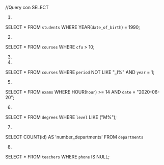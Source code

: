 //Query con SELECT

1) 
SELECT * 
FROM `students`
WHERE YEAR(`date_of_birth`) = 1990;

2)
SELECT * 
FROM `courses` 
WHERE `cfu` > 10;

3)





4)
SELECT * 
FROM `courses` 
WHERE `period` 
NOT LIKE "_I%" 
AND `year` = 1;

5)
SELECT * 
FROM `exams` 
WHERE HOUR(`hour`) >= 14 
AND `date` = "2020-06-20";

6)
SELECT * 
FROM `degrees`
WHERE `level` LIKE ("M%");

7)
SELECT COUNT(id) 
AS 'number_departments' 
FROM `departments`

8)
SELECT * 
FROM `teachers` 
WHERE `phone` IS NULL;